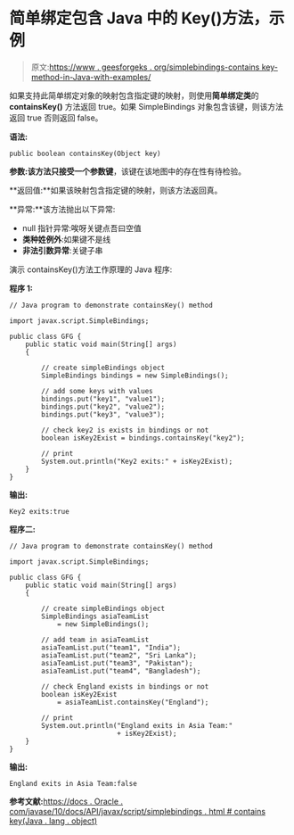 # 简单绑定包含 Java 中的 Key()方法，示例

> 原文:[https://www . geesforgeks . org/simplebindings-contains key-method-in-Java-with-examples/](https://www.geeksforgeeks.org/simplebindings-containskey-method-in-java-with-examples/)

如果支持此简单绑定对象的映射包含指定键的映射，则使用**简单绑定类**的 **containsKey()** 方法返回 true。如果 SimpleBindings 对象包含该键，则该方法返回 true 否则返回 false。

**语法:**

```
public boolean containsKey(Object key)

```

**参数:**该方法只接受一个参数**键**，该键在该地图中的存在性有待检验。

**返回值:**如果该映射包含指定键的映射，则该方法返回真。

**异常:**该方法抛出以下异常:

*   null 指针异常:唉呀关键点吾曰空值
*   **类种姓例外**:如果键不是线
*   **非法引数异常**:关键子串

演示 containsKey()方法工作原理的 Java 程序:

**程序 1:**

```
// Java program to demonstrate containsKey() method

import javax.script.SimpleBindings;

public class GFG {
    public static void main(String[] args)
    {

        // create simpleBindings object
        SimpleBindings bindings = new SimpleBindings();

        // add some keys with values
        bindings.put("key1", "value1");
        bindings.put("key2", "value2");
        bindings.put("key3", "value3");

        // check key2 is exists in bindings or not
        boolean isKey2Exist = bindings.containsKey("key2");

        // print
        System.out.println("Key2 exits:" + isKey2Exist);
    }
}
```

**输出:**

```
Key2 exits:true

```

**程序二:**

```
// Java program to demonstrate containsKey() method

import javax.script.SimpleBindings;

public class GFG {
    public static void main(String[] args)
    {

        // create simpleBindings object
        SimpleBindings asiaTeamList
            = new SimpleBindings();

        // add team in asiaTeamList
        asiaTeamList.put("team1", "India");
        asiaTeamList.put("team2", "Sri Lanka");
        asiaTeamList.put("team3", "Pakistan");
        asiaTeamList.put("team4", "Bangladesh");

        // check England exists in bindings or not
        boolean isKey2Exist
            = asiaTeamList.containsKey("England");

        // print
        System.out.println("England exits in Asia Team:"
                           + isKey2Exist);
    }
}
```

**输出:**

```
England exits in Asia Team:false

```

**参考文献:**[https://docs . Oracle . com/javase/10/docs/API/javax/script/simplebindings . html # contains key(Java . lang . object)](https://docs.oracle.com/javase/10/docs/api/javax/script/SimpleBindings.html#containsKey(java.lang.Object))